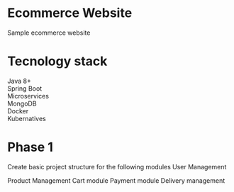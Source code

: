 # Ecommerce Website
Sample ecommerce website

# Tecnology stack
Java 8+ </br>
Spring Boot </br> 
Microservices </br>
MongoDB </br>
Docker </br>
Kubernatives </br>

# Phase 1
Create basic project structure for the following modules
User Management

Product Management
Cart module
Payment module
Delivery management


